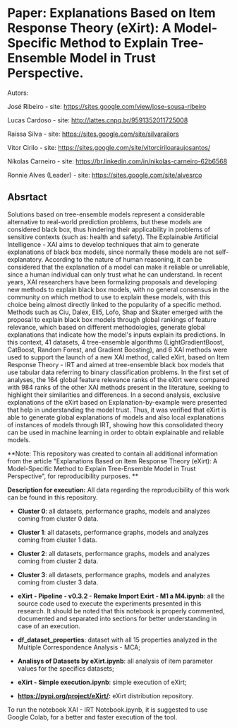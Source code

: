 # Paper: Explanations Based on Item Response Theory (eXirt): A Model-Specific Method to Explain Tree-Ensemble Model in Trust Perspective.

Autors: 

José Ribeiro - site: https://sites.google.com/view/jose-sousa-ribeiro

Lucas Cardoso - site: http://lattes.cnpq.br/9591352011725008

Raíssa Silva - site: https://sites.google.com/site/silvarailors

Vitor Cirilo - site: https://sites.google.com/site/vitorciriloaraujosantos/

Níkolas Carneiro - site: https://br.linkedin.com/in/nikolas-carneiro-62b6568

Ronnie Alves (Leader) - site: https://sites.google.com/site/alvesrco

## Absrtact

Solutions based on tree-ensemble models represent a considerable alternative to real-world prediction problems, but these models are considered black box, thus hindering their applicability in problems of sensitive contexts (such as: health and safety). The Explainable Artificial Intelligence - XAI aims to develop techniques that aim to generate explanations of black box models, since normally these models are not self-explanatory. According to the nature of human reasoning, it can be considered that the explanation of a model can make it reliable or unreliable, since a human individual can only trust what he can understand. In recent years, XAI researchers have been formalizing proposals and developing new methods to explain black box models, with no general consensus in the community on which method to use to explain these models, with this choice being almost directly linked to the popularity of a specific method. Methods such as Ciu, Dalex, Eli5, Lofo, Shap and Skater emerged with the proposal to explain black box models through global rankings of feature relevance, which based on different methodologies, generate global explanations that indicate how the model's inputs explain its predictions. In this context, 41 datasets, 4 tree-ensemble algorithms (LightGradientBoost, CatBoost, Random Forest, and Gradient Boosting), and 6 XAI methods were used to support the launch of a new XAI method, called eXirt, based on Item Response Theory - IRT and aimed at tree-ensemble black box models that use tabular data referring to binary classification problems. In the first set of analyses, the 164 global feature relevance ranks of the eXirt were compared with 984 ranks of the other XAI methods present in the literature, seeking to highlight their similarities and differences. In a second analysis, exclusive explanations of the eXirt based on Explanation-by-example were presented that help in understanding the model trust. Thus, it was verified that eXirt is able to generate global explanations of models and also local explanations of instances of models through IRT, showing how this consolidated theory can be used in machine learning in order to obtain explainable and reliable models.

**Note: This repository was created to contain all additional information from the article "Explanations Based on Item Response Theory (eXirt): A Model-Specific Method to Explain Tree-Ensemble Model in Trust Perspective", for reproducibility purposes.
**

**Description for execution:**
All data regarding the reproducibility of this work can be found in this repository.
  
  - **Cluster 0**: all datasets, performance graphs, models and analyzes coming from cluster 0 data.

  - **Cluster 1**: all datasets, performance graphs, models and analyzes coming from cluster 1 data.

  - **Cluster 2**: all datasets, performance graphs, models and analyzes coming from cluster 2 data.

  - **Cluster 3**: all datasets, performance graphs, models and analyzes coming from cluster 3 data.

  - **eXirt - Pipeline - v0.3.2 - Remake Import Exirt - M1 a M4.ipynb**: all the source code used to execute the experiments presented in this research. It should be noted that this notebook is properly commented, documented and separated into sections for better understanding in case of an execution.

  - **df_dataset_properties**: dataset with all 15 properties analyzed in the Multiple Correspondence Analysis - MCA;

  - **Analisys of Datasets by eXirt.ipynb**: all analysis of item parameter values for the specifics datasets;
  
  - **eXirt - Simple execution.ipynb**: simple execution of eXirt;
  
  - **https://pypi.org/project/eXirt/:** eXirt distribution repository.

To run the notebook XAI - IRT Notebook.ipynb, it is suggested to use Google Colab, for a better and faster execution of the tool.
